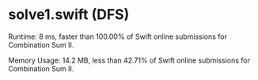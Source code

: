 # solve1.swift (DFS)

Runtime: 8 ms, faster than 100.00% of Swift online submissions for Combination Sum II.

Memory Usage: 14.2 MB, less than 42.71% of Swift online submissions for Combination Sum II.

